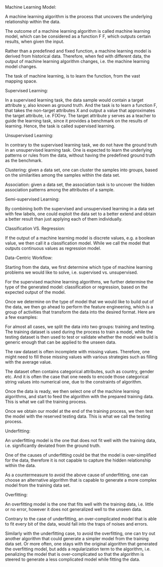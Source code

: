 Machine Learning Model:

A machine learning algorithm is the process that uncovers the underlying relationship within the data. 

The outcome of a machine learning algorithm is called machine learning model, which can be considered as a function 
F
F, which outputs certain results, when given the input.

Rather than a predefined and fixed function, a machine learning model is derived from historical data. Therefore, when fed with different data, the output of machine learning algorithm changes, i.e. the machine learning model changes.

The task of machine learning, is to learn the function, from the vast mapping space.

Supervised Learning:

In a supervised learning task, the data sample would contain a target attribute y, also known as ground truth. And the task is to learn a function F, that takes the non-target attributes X and output a value that approximates the target attribute, i.e. F(X)≈y. The target attribute y serves as a teacher to guide the learning task, since it provides a benchmark on the results of learning. Hence, the task is called supervised learning.

Unsupervised Learning:

In contrary to the supervised learning task, we do not have the ground truth in an unsupervised learning task. One is expected to learn the underlying patterns or rules from the data, without having the predefined ground truth as the benchmark.

Clustering: given a data set, one can cluster the samples into groups, based on the similarities among the samples within the data set.

Association:  given a data set, the association task is to uncover the hidden association patterns among the attributes of a sample.

Semi-supervised Learning:

By combining both the supervised and unsupervised learning in a data set with few labels, one could exploit the data set to a better extend and obtain a better result than just applying each of them individually.

Classification VS. Regression:

If the output of a machine learning model is discrete values, e.g. a boolean value, we then call it a classification model. While we call the model that outputs continuous values as regression model.

Data-Centric Workflow:

Starting from the data, we first determine which type of machine learning problems we would like to solve, i.e. supervised vs. unsupervised.

For the supervised machine learning algorithms, we further determine the type of the generated model: classification or regression, based on the expected output of the model.

Once we determine on the type of model that we would like to build out of the data, we then go ahead to perform the feature engineering, which is a group of activities that transform the data into the desired format. Here are a few examples:

For almost all cases, we split the data into two groups: training and testing. The training dataset is used during the process to train a model, while the testing dataset is then used to test or validate whether the model we build is generic enough that can be applied to the unseen data.

The raw dataset is often incomplete with missing values. Therefore, one might need to fill those missing values with various strategies such as filling with the average value.

The dataset often contains categorical attributes, such as country, gender etc. And it is often the case that one needs to encode those categorical string values into numerical one, due to the constraints of algorithm.

Once the data is ready, we then select one of the machine learning algorithms, and start to feed the algorithm with the prepared training data. This is what we call the training process.

Once we obtain our model at the end of the training process, we then test the model with the reserved testing data. This is what we call the testing process.

Underfitting:

An underfitting model is the one that does not fit well with the training data, i.e. significantly deviated from the ground truth. 

One of the causes of underfitting could be that the model is over-simplified for the data, therefore it is not capable to capture the hidden relationship within the data.

As a countermeasure to avoid the above cause of underfitting, one can choose an alternative algorithm that is capable to generate a more complex model from the training data set.

Overfitting:

An overfitting model is the one that fits well with the training data, i.e. little or no error, however it does not generalized well to the unseen data.

Contrary to the case of underfitting, an over-complicated model that is able to fit every bit of the data, would fall into the traps of noises and errors.

Similarly with the underfitting case, to avoid the overfitting, one can try out another algorithm that could generate a simpler model from the training data set. Or more often, one stays with the original algorithm that generated the overfitting model, but adds a regularization term to the algorithm, i.e. penalizing the model that is over-complicated so that the algorithm is steered to generate a less complicated model while fitting the data.

